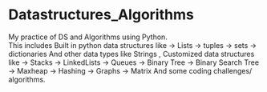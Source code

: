 # Datastructures_Algorithms
My practice of DS and Algorithms using Python. </br>
This includes 
Built in python data structures like 
-> Lists
-> tuples
-> sets
-> dictionaries
And other data types like 
 Strings
, Customized data structures like 
-> Stacks
-> LinkedLists
-> Queues
-> Binary Tree
-> Binary Search Tree
-> Maxheap
-> Hashing
-> Graphs
-> Matrix
 And some coding challenges/ algorithms.
